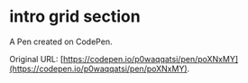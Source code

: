 # intro grid section

A Pen created on CodePen.

Original URL: [https://codepen.io/p0waqqatsi/pen/poXNxMY](https://codepen.io/p0waqqatsi/pen/poXNxMY).

